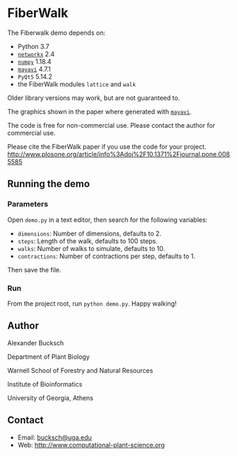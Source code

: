 # FiberWalk

The Fiberwalk demo depends on:
- Python 3.7
- [`networkx`](http://networkx.lanl.gov/) 2.4
- [`numpy`](http://sourceforge.net/projects/numpy/) 1.18.4
- [`mayavi`](https://docs.enthought.com/mayavi/mayavi/mlab.html) 4.7.1
- `PyQt5` 5.14.2
- the FiberWalk modules `lattice` and `walk`

Older library versions may work, but are not guaranteed to.

The graphics shown in the paper where generated with [`mayavi`](http://docs.enthought.com/mayavi/mayavi/index.html).

The code is free for non-commercial use.
Please contact the author for commercial use.

Please cite the FiberWalk paper if you use the code for your project.
http://www.plosone.org/article/info%3Adoi%2F10.1371%2Fjournal.pone.0085585

## Running the demo

### Parameters    

Open `demo.py` in a text editor, then search for the following variables:

- `dimensions`: Number of dimensions, defaults to 2.
- `steps`: Length of the walk, defaults to 100 steps.
- `walks`: Number of walks to simulate, defaults to 10.
- `contractions`: Number of contractions per step, defaults to 1.

Then save the file.

### Run

From the project root, run `python demo.py`. Happy walking!

## Author

Alexander Bucksch

Department of Plant Biology

Warnell School of Forestry and Natural Resources

Institute of Bioinformatics

University of Georgia, Athens

## Contact

- Email: bucksch@uga.edu
- Web: http://www.computational-plant-science.org

